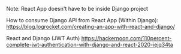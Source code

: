 
Note: React App doesn't have to be inside Django project

How to consume Django API from React App (Within Django):
https://blog.logrocket.com/creating-an-app-with-react-and-django/


React and Django (JWT Auth)
https://hackernoon.com/110percent-complete-jwt-authentication-with-django-and-react-2020-iejq34ta
